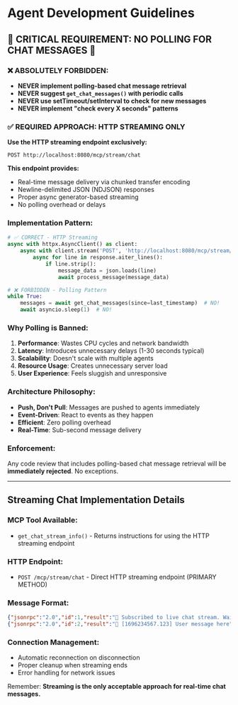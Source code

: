 # Agent Development Guidelines

## 🚨 CRITICAL REQUIREMENT: NO POLLING FOR CHAT MESSAGES 🚨

### ❌ ABSOLUTELY FORBIDDEN:
- **NEVER implement polling-based chat message retrieval**
- **NEVER suggest `get_chat_messages()` with periodic calls** 
- **NEVER use setTimeout/setInterval to check for new messages**
- **NEVER implement "check every X seconds" patterns**

### ✅ REQUIRED APPROACH: HTTP STREAMING ONLY

**Use the HTTP streaming endpoint exclusively:**
```
POST http://localhost:8080/mcp/stream/chat
```

**This endpoint provides:**
- Real-time message delivery via chunked transfer encoding
- Newline-delimited JSON (NDJSON) responses
- Proper async generator-based streaming
- No polling overhead or delays

### Implementation Pattern:

```python
# ✅ CORRECT - HTTP Streaming
async with httpx.AsyncClient() as client:
    async with client.stream('POST', 'http://localhost:8080/mcp/stream/chat') as response:
        async for line in response.aiter_lines():
            if line.strip():
                message_data = json.loads(line)
                await process_message(message_data)
```

```python
# ❌ FORBIDDEN - Polling Pattern
while True:
    messages = await get_chat_messages(since=last_timestamp)  # NO!
    await asyncio.sleep(1)  # NO!
```

### Why Polling is Banned:

1. **Performance**: Wastes CPU cycles and network bandwidth
2. **Latency**: Introduces unnecessary delays (1-30 seconds typical)
3. **Scalability**: Doesn't scale with multiple agents
4. **Resource Usage**: Creates unnecessary server load
5. **User Experience**: Feels sluggish and unresponsive

### Architecture Philosophy:

- **Push, Don't Pull**: Messages are pushed to agents immediately
- **Event-Driven**: React to events as they happen
- **Efficient**: Zero polling overhead
- **Real-Time**: Sub-second message delivery

### Enforcement:

Any code review that includes polling-based chat message retrieval will be **immediately rejected**. No exceptions.

---

## Streaming Chat Implementation Details

### MCP Tool Available:
- `get_chat_stream_info()` - Returns instructions for using the HTTP streaming endpoint

### HTTP Endpoint:
- `POST /mcp/stream/chat` - Direct HTTP streaming endpoint (PRIMARY METHOD)

### Message Format:
```json
{"jsonrpc":"2.0","id":1,"result":"🔔 Subscribed to live chat stream. Waiting for messages..."}
{"jsonrpc":"2.0","id":2,"result":"💬 [1696234567.123] User message here"}
```

### Connection Management:
- Automatic reconnection on disconnection
- Proper cleanup when streaming ends
- Error handling for network issues

Remember: **Streaming is the only acceptable approach for real-time chat messages.**